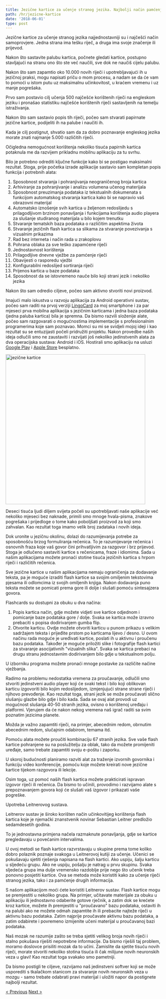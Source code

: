 ```yaml
---
title: Jezične kartice za učenje stranog jezika. Najbolji način pamćenja riječi
path: /hr/jezicne-kartice
date: '2018-06-01'
type: post
---
```


Jezične kartice za učenje stranog jezika najjednostavniji su i najčešći način samoprovjere. Jedna strana ima tešku riječ, a druga ima svoje značenje ili prijevod.

Nakon što sastavite palubu kartica, počnete gledati kartice, postupno stavljajući na stranu ono što ste već naučili, sve dok ne naučiš cijelu palubu.

Nakon što sam zapamtio oko 10.000 novih riječi i upotrebljavajući ih u jezičnoj praksi, mogu napisati priču o mom procesu, a nadam se da će vam to pomoći u istom putu uz maksimalnu učinkovitost, u kraćem vremenu i uz manje pogrešaka.

Prvo sam postavio cilj učenja 500 najčešće korištenih riječi na engleskom jeziku i pronašao statistiku najčešće korištenih riječi sastavljenih na temelju istraživanja.

Nakon što sam sastavio popis tih riječi, počeo sam stvarati papirnate jezične kartice, podijeliti ih na palube i naučiti ih.

Kada je cilj postignut, shvatio sam da za dobro poznavanje engleskog jezika morate znati najmanje 5.000 različitih riječi.

Očigledna nemogućnost korištenja nekoliko tisuća papirnih kartica potaknula me da razvijem prikladnu mobilnu aplikaciju za tu svrhu.

Bilo je potrebno odrediti ključne funkcije kako bi se postigao maksimalni rezultat. Stoga, prije početka izrade aplikacije sastavio sam kompletan popis funkcija i potrebnih alata:

1. Sposobnost stvaranja i pohranjivanja neograničenog broja kartica
2. Arhiviranje za pohranjivanje i analizu volumena učenog materijala
3. Sposobnost preuzimanja podataka iz tekstualnih dokumenata s funkcijom automatskog stvaranja kartica kako bi se napravio vaš obrazovni materijal
4. Automatsko iznošenje svih kartica u željenom redoslijedu s prilagodljivom brzinom ponavljanja i funkcijama korištenja audio playera za slušanje studiranog materijala u bilo kojem trenutku
5. Stvaranje tematskih baza podataka o različitim aspektima života
6. Stvaranje jezičnih flash kartica sa slikama za stvaranje povezivanja s vizualnim prikazima
7. Rad bez interneta i način rada u zrakoplovu
8. Pohrana oblaka za sve teško zapamćene riječi
9. Jednostavnost korištenja
10. Prilagodljive dnevne vježbe za pamćenje riječi
11. Obavijesti o rasporedu vježbi
12. Konfigurabilni redoslijed sortiranja riječi
13. Prijenos kartica u baze podataka
14. Sposobnost da se istovremeno nauče bilo koji strani jezik i nekoliko jezika

Nakon što sam odredio ciljeve, počeo sam aktivno stvoriti novi proizvod.

Imajući malo iskustva u razvoju aplikacija za Android operativni sustav, počeo sam raditi na prvoj verziji <a href="https://lingocard.com" target="_blank" rel="noopener">LingoCard</a> za moj smartphone i za par mjeseci prva mobilna aplikacija s jezičnim karticama i jedna baza podataka (jedna paluba kartica) bila je spremna. Da bismo razvili složenije alate, počeo sam razgovarati o mogućnostima implementacije s profesionalnim programerima koje sam poznavao. Momci su mi se svidjeli mojoj ideji i kao rezultat su se entuzijasti počeli pridružiti projektu. Nakon provedbe naših ideja odlučili smo ne zaustaviti i razvijati još nekoliko jedinstvenih alata za dva operacijska sustava: Android i iOS. Hostirali smo aplikaciju na usluzi <a href="https://play.google.com/store/apps/details?id=com.lingocard.lingocard" target="_blank" rel="noopener">Google Play</a> i <a href="https://itunes.apple.com/us/app/lingocard/id1217076835?mt=8" target="_blank" rel="noopener">Apple Store</a> besplatno.

<img class="aligncenter wp-image-7109" src="../images/2018/05/LingoCard-play.png" alt="jezične kartice" width="453" height="487" />

Deseci tisuća ljudi diljem svijeta počeli su upotrebljavati naše aplikacije već nekoliko mjeseci bez naknade, primili smo mnoge hvala-pisma, znakove pogrešaka i prijedloge o tome kako poboljšati proizvod za koji smo zahvalan. Kao rezultat toga imamo velik broj zadataka i novih ideja.

Dok uronite u jezičnu okolinu, dolazi do razumijevanja potrebe za sposobnošću brzog formuliranja rečenica. To je razumijevanje rečenica i osnovnih fraza koje vaš govor čini prihvatljivim za razgovor i brz prijevod. Stoga je odlučeno sastaviti kartice s rečenicama, fraze i idiomima. Sada u našim aplikacijama možete pronaći stotine tisuća jezičnih kartica s hrpom riječi i različitih rečenica.

Sve jezične kartice u našim aplikacijama nemaju ograničenja za dodavanje teksta, pa je moguće izraditi flash kartice sa svojim omiljenim tekstovima pjesama ili odlomcima iz svojih omiljenih knjiga. Nakon dodavanja puno teksta možete se pomicati prema gore ili dolje i slušati pomoću sintesajzera govora.

Flashcards su dostupni za obuku u dva načina:

1. Popis kartica način, gdje možete vidjeti sve kartice odjednom i pomicanje baze podataka gore / dolje. Svaka se kartica može izravno prebaciti s popisa dodirivanjem gumba flip.
2. Otvorite karticu. Ovdje možete otvoriti karticu u punom prikazu s velikim sadržajem teksta i prijeđite prstom po karticama lijevo / desno. U ovom načinu rada moguće je uređivati ​​kartice, poslati ih u aktivnu i proučenu bazu podataka. Također je moguće priložiti slike i fotografije flash kartici za stvaranje asocijativnih "vizualnih slika". Svaka se kartica prebaci na drugu stranu jednostavnim dodirivanjem bilo gdje u tekstualnom polju.

U izborniku programa možete pronaći mnoge postavke za različite načine vježbanja.

Radimo na problemu nedostatka vremena za proučavanje, odlučili smo stvoriti jedinstveni audio player koji će svaki tekst i bilo koji oblikovan karticu izgovoriti bilo kojim redoslijedom, izmjenjujući strane strane riječi i njihovo prevođenje. Kao rezultat toga, strani jezik se može proučavati slično slušanju glazbe bilo gdje i bilo kada. Sada se ovaj alat provodi uz mogućnost slušanja 40-50 stranih jezika, ovisno o korištenoj uređaju i platformi. Vjerujem da će nakon nekog vremena naš igrač raditi sa svim poznatim jezicima planete.

Možda je važno zapamtiti riječi, na primjer, abecednim redom, obrnutim abecednim redom, slučajnim odabirom, temama itd.

Pomoću alata možete proučiti kombinaciju 67 stranih jezika. Sve vaše flash kartice pohranjene su na poslužitelju za oblak, tako da možete promijeniti uređaje, samo trebate zapamtiti svoju e-poštu i zaporku.

U skoroj budućnosti planiramo razviti alat za traženje izvornih govornika i funkciju video konferencije, pomoću koje možete kreirati nove jezične kartice tijekom razgovora ili lekcije.

Osim toga, uz pomoć naših flash kartica možete prakticirati ispravan izgovor riječi ili rečenica. Da bismo to učinili, provodimo i razvijamo alate s prepoznavanjem govora koji će slušati vaš izgovor i prikazati vaše pogreške.

Upotreba Leitnerovog sustava.

Leitnerov sustav je široko korišten način učinkovitijeg korištenja flash kartica koje je njemački znanstvenik novinar Sebastian Leitner predložio sedamdesetih godina.

To je jednostavna primjena načela razmaknute ponavljanja, gdje se kartice pregledavaju u povećanim intervalima.

U ovoj metodi se flash kartice razvrstavaju u skupine prema tome koliko dobro polaznik poznaje svakoga u Leitnerovoj kutiji za učenje. Učenici se pokušavaju sjetiti rješenja napisana na flash kartici. Ako uspiju, šalju karticu u sljedeću grupu. Ako ne uspiju, pošalju je natrag u prvu skupinu. Svaka sljedeća grupa ima dulje vremensko razdoblje prije nego što učenik treba ponovno posjetiti kartice. Ova se metoda može koristiti kako za učenje riječi stranog jezika, tako i za pamćenje drugih informacija.

S našom aplikacijom moći ćete koristiti Leitnerov sustav. Flash kartice mogu se premjestiti u nekoliko grupa. Na primjer, učitavate materijale za obuku u aplikaciju ili jednostavno odaberite gotove rječnik, a zatim dok se krećete kroz kartice, možete ih premjestiti u "proučavano" bazu podataka, ostaviti ih na palubi ako ne možete odmah zapamtite ih ili prebacite najteže riječi u aktivnu bazu podataka. Zatim najprije proučavate aktivnu bazu podataka, a zatim odabirete i povremeno izmijenite učeni materijal u proučavanoj bazi podataka.

Naš mozak ne razumije zašto se treba sjetiti velikog broja novih riječi i stalno pokušava riješiti nepotrebne informacije. Da bismo riješili taj problem, moramo doslovce prisiliti mozak da to učini. Zamislite da sjetite tisuću novih riječi, morate stvoriti nekoliko stotina tisuća ili čak milijune novih neuronskih veza u glavi! Kao rezultat toga svakako smo pametniji.

Da bismo postigli te ciljeve, razvijamo naš jedinstveni softver koji se može usporediti s tkalačkom stanicom za stvaranje novih neuronskih veza u mozgu - samo trebate odabrati pravi materijal i uložiti napor da postignete najbolji rezultat.

<a href="/hr/kako-brzo-uciti-engleski">< Previous</a> <a href="/hr/kako-poboljsati-vokabular">Next ></a>
